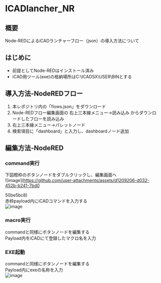 # ICADlancher_NR
## 概要
Node-REDによるiCADランチャーフロー（json）の導入方法について
## はじめに
- 前提としてNode-REDはインストール済み 
- iCAD用ツール(exe)の格納場所はC:\ICADSX\USER\BINとする
## 導入方法-NodeREDフロー
1. 本レポジトリ内の「flows.json」をダウンロード
2. Node-REDフロー編集画面の 右上三本線メニュー→読み込み からダウンロードしたフローを読み込み
3. 右上三本線メニュー→パレットノード
4. 検索項目に「dashboard」と入力し、dashboardノード追加
## 編集方法-NodeRED
### command実行
下図橙枠のボタンノードをダブルクリックし、編集画面へ  
![image](https://github.com/user-attachments/assets/d1209206-d032-452b-b241-7bd0

50be5bc8)  
赤枠payload内にiCADコマンドを入力する  
![image](https://github.com/user-attachments/assets/d091237f-36ef-4615-ac06-703d2ccbc681)  
### macro実行
commandと同様にボタンノードを編集する  
Payload内をiCADにて登録したマクロ名を入力  
### EXE起動
commandと同様にボタンノードを編集する  
Payload内にexeの名称を入力  
![image](https://github.com/user-attachments/assets/f569f68d-c2cf-4219-8d98-ba5412ae7cc3)

